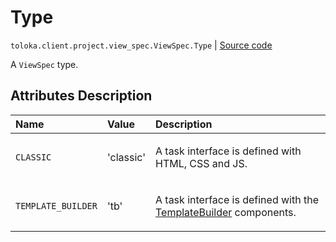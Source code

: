 # Type
`toloka.client.project.view_spec.ViewSpec.Type` | [Source code](https://github.com/Toloka/toloka-kit/blob/v1.2.3/src/client/project/view_spec.py#L30)

A `ViewSpec` type.

## Attributes Description

| Name | Value | Description |
| :------| :-----------| :----------| 
`CLASSIC`|'classic'|<p>A task interface is defined with HTML, CSS and JS.</p>
`TEMPLATE_BUILDER`|'tb'|<p>A task interface is defined with the [TemplateBuilder](toloka.client.project.template_builder.TemplateBuilder.md) components.</p>
